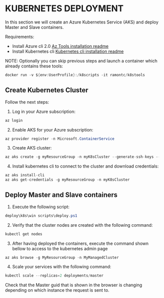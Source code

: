 # KUBERNETES DEPLOYMENT

In this section we will create an Azure Kubernetes Service (AKS) and deploy Master and Slave containers.

Requirements:
- Install Azure cli 2.0 [Az Tools installation readme](https://docs.microsoft.com/en-us/cli/azure/install-azure-cli?view=azure-cli-latest) 
- Install Kubernetes cli [Kubernetes cli installation readme](https://kubernetes.io/docs/tasks/tools/install-kubectl/) 

NOTE: Optionally you can skip previous steps and launch a container which already contains these tools:
```C#
docker run -v ${env:UserProfile}:/k8scripts -it ramontc/k8stools
```

## Create Kubernetes Cluster
 Follow the next steps:

1. Log in your Azure subscription:

```C#
az login
```

2. Enable AKS for your Azure subscription:

```C#
az provider register -n Microsoft.ContainerService
```

3. Create AKS cluster:

```C#
az aks create -g myResourceGroup -n myK8sCluster --generate-ssh-keys --kubernetes-version 1.8.1
```

4. Install kubernetes cli to connect to the cluster and download credentials:
```C#
az aks install-cli
az aks get-credentials -g myResourceGroup -n myK8sCluster
```

## Deploy Master and Slave containers
1. Execute the following script:

```C#
deploy\k8s\win scripts\deploy.ps1
```

2. Verify that the cluster nodes are created with the following command:
```C#
kubectl get nodes
```

3. After having deployed the containers, execute the command shown bellow to access to the kubernetes admin page

```C#
az aks browse -g MyResourceGroup -n MyManagedCluster 
```

4. Scale your services with the following command:

```C#
kubectl scale --replicas=2 deployments/master
```
Check that the Master guid that is shown in the browser is changing depending on which instance the request is sent to.

